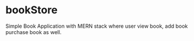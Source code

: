 # bookStore
Simple Book Application with MERN stack where user view book, add book purchase book as well.
